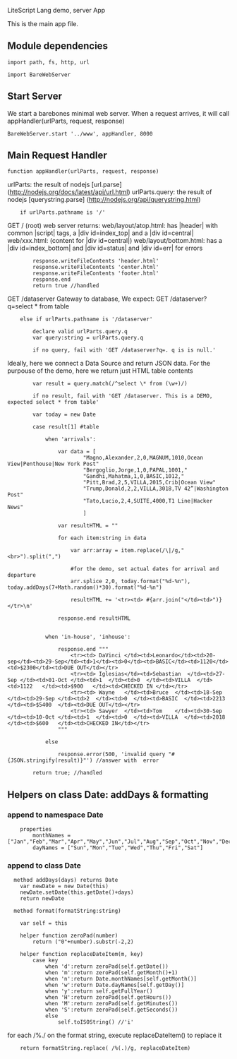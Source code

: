 LiteScript Lang demo, server App

This is the main app file.

Module dependencies
------------

    import path, fs, http, url
    
    import BareWebServer

Start Server
------------
We start a barebones minimal web server. 
When a request arrives, it will call appHandler(urlParts, request, response) 

    BareWebServer.start '../www', appHandler, 8000

Main Request Handler
--------------------

    function appHandler(urlParts, request, response) 

urlParts: the result of nodejs [url.parse] (http://nodejs.org/docs/latest/api/url.html)
urlParts.query: the result of nodejs [querystring.parse] (http://nodejs.org/api/querystring.html)

        if urlParts.pathname is '/'

GET / (root) web server returns:
    web/layout/atop.html: has |header| with common |script| tags, a |div id=index_top| and a |div id=central|
    web/xxx.html: (content for |div id=central|)
    web/layout/bottom.html: has a |div id=index_bottom| and |div id=status| and |div id=err| for errors

            response.writeFileContents 'header.html'
            response.writeFileContents 'center.html'
            response.writeFileContents 'footer.html'
            response.end
            return true //handled
            

GET /dataserver
Gateway to database, We expect: GET /dataserver?q=select * from table

        else if urlParts.pathname is '/dataserver'
                
            declare valid urlParts.query.q
            var query:string = urlParts.query.q

            if no query, fail with 'GET /dataserver?q=. q is is null.'
            
Ideally, here we connect a Data Source and return JSON data.
For the purpouse of the demo, here we return just HTML table contents
            
            var result = query.match(/^select \* from (\w+)/)

            if no result, fail with 'GET /dataserver. This is a DEMO, expected select * from table'
            
            var today = new Date

            case result[1] #table

                when 'arrivals':

                    var data = [
                            "Magno,Alexander,2,0,MAGNUM,1010,Ocean View|Penthouse|New York Post"
                            "Bergoglio,Jorge,1,0,PAPAL,1001,"
                            "Gandhi,Mahatma,1,0,BASIC,1012,"
                            "Pitt,Brad,2,5,VILLA,2015,Crib|Ocean View"
                            "Trump,Donald,2,2,VILLA,3018,TV 42”|Washington Post"
                            "Tato,Lucio,2,4,SUITE,4000,T1 Line|Hacker News"
                            ]

                    var resultHTML = ""

                    for each item:string in data
                        
                        var arr:array = item.replace(/\|/g,"<br>").split(",")
                        
                        #for the demo, set actual dates for arrival and departure
                        arr.splice 2,0, today.format("%d-%n"), today.addDays(7+Math.random()*30).format("%d-%n")

                        resultHTML += '<tr><td> #{arr.join("</td><td>")} </tr>\n'

                    response.end resultHTML


                when 'in-house', 'inhouse':

                    response.end """
                        <tr><td> DaVinci </td><td>Leonardo</td><td>20-sep</td><td>29-Sep</td><td>1</td><td>0</td><td>BASIC</td><td>1120</td><td>$2300</td><td>DUE OUT</td></tr>
                        <tr><td> Iglesias</td><td>Sebastian  </td><td>27-Sep </td><td>01-Oct </td><td>1  </td><td>0  </td><td>VILLA  </td><td>1122   </td><td>$900   </td><td>CHECKED IN </td></tr>
                        <tr><td> Wayne   </td><td>Bruce  </td><td>18-Sep </td><td>29-Sep </td><td>2  </td><td>0  </td><td>BASIC  </td><td>2213   </td><td>$5400  </td><td>DUE OUT</td></tr>
                        <tr><td> Sawyer  </td><td>Tom    </td><td>30-Sep </td><td>10-Oct </td><td>1  </td><td>0  </td><td>VILLA  </td><td>2018   </td><td>$600   </td><td>CHECKED IN</td></tr>
                    """                     

                else

                    response.error(500, 'invalid query "#{JSON.stringify(result)}"') //answer with  error

            return true; //handled

    
## Helpers on class Date: addDays & formatting

### append to namespace Date

        properties 
            monthNames = ["Jan","Feb","Mar","Apr","May","Jun","Jul","Aug","Sep","Oct","Nov","Dec"]
            dayNames = ["Sun","Mon","Tue","Wed","Thu","Fri","Sat"]

### append to class Date

      method addDays(days) returns Date
        var newDate = new Date(this)
        newDate.setDate(this.getDate()+days)
        return newDate

      method format(formatString:string)

        var self = this

        helper function zeroPad(number) 
            return ("0"+number).substr(-2,2)

        helper function replaceDateItem(m, key) 
            case key 
                when 'd':return zeroPad(self.getDate())
                when 'm':return zeroPad(self.getMonth()+1)
                when 'n':return Date.monthNames[self.getMonth()]
                when 'w':return Date.dayNames[self.getDay()]
                when 'y':return self.getFullYear()
                when 'H':return zeroPad(self.getHours())
                when 'M':return zeroPad(self.getMinutes())
                when 'S':return zeroPad(self.getSeconds())
                else 
                    self.toISOString() //'i'

for each /%./ on the format string, execute replaceDateItem() to replace it 

        return formatString.replace( /%(.)/g, replaceDateItem)

